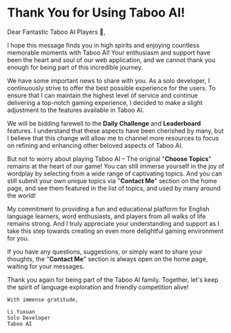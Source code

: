 # **Thank You for Using Taboo AI!**

Dear Fantastic Taboo AI Players 🧡,

I hope this message finds you in high spirits and enjoying countless memorable moments with Taboo AI! Your enthusiasm and support have been the heart and soul of our web application, and we cannot thank you enough for being part of this incredible journey.

We have some important news to share with you. As a solo developer, I continuously strive to offer the best possible experience for the users. To ensure that I can maintain the highest level of service and continue delivering a top-notch gaming experience, I decided to make a slight adjustment to the features available in Taboo AI.

We will be bidding farewell to the **Daily Challenge** and **Leaderboard** features. I understand that these aspects have been cherished by many, but I believe that this change will allow me to channel more resources to focus on refining and enhancing other beloved aspects of Taboo AI.

But not to worry about playing Taboo AI – The original "**Choose Topics**" remains at the heart of our game! You can still immerse yourself in the joy of wordplay by selecting from a wide range of captivating topics. And you can still submit your own unique topics via "**Contact Me**" section on the home page, and see them featured in the list of topics, and used by many around the world!

My commitment to providing a fun and educational platform for English language learners, word enthusiasts, and players from all walks of life remains strong. And I truly appreciate your understanding and support as I take this step towards creating an even more delightful gaming environment for you.

If you have any questions, suggestions, or simply want to share your thoughts, the "**Contact Me**" section is always open on the home page, waiting for your messages.

Thank you again for being part of the Taboo AI family. Together, let's keep the spirit of language exploration and friendly competition alive!

```
With immense gratitude,

Li Yuxuan
Solo Developer
Taboo AI
```